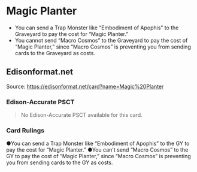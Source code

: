 # Magic Planter

*   You can send a Trap Monster like “Embodiment of Apophis” to the Graveyard to pay the cost for “Magic Planter.”
*   You cannot send “Macro Cosmos” to the Graveyard to pay the cost of “Magic Planter,” since “Macro Cosmos” is preventing you from sending cards to the Graveyard as costs.

## Edisonformat.net

Source: https://edisonformat.net/card?name=Magic%20Planter

### Edison-Accurate PSCT

> No Edison-Accurate PSCT available for this card.

### Card Rulings

●You can send a Trap Monster like “Embodiment of Apophis” to the GY to pay the cost for “Magic Planter.”
●You can't send “Macro Cosmos” to the GY to pay the cost of “Magic Planter,” since “Macro Cosmos” is preventing you from sending cards to the GY as costs.
            